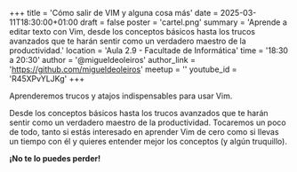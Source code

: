 +++
title = 'Cómo salir de VIM y alguna cosa más'
date = 2025-03-11T18:30:00+01:00
draft = false
poster = 'cartel.png'
summary = 'Aprende a editar texto con Vim, desde los conceptos básicos hasta los trucos avanzados que te harán sentir como un verdadero maestro de la productividad.'
location = 'Aula 2.9 - Facultade de Informática'
time = '18:30 a 20:30'
author = '@migueldeoleiros'
author_link = 'https://github.com/migueldeoleiros'
meetup = ''
youtube_id = 'R45XPvYLJKg'
+++

Aprenderemos trucos y atajos indispensables para usar Vim.

Desde los conceptos básicos hasta los trucos avanzados que te harán sentir como un verdadero maestro de la productividad. Tocaremos un poco de todo, tanto si estás interesado en aprender Vim de cero como si llevas un tiempo con él y quieres entender mejor los conceptos (y algún truquillo).

**¡No te lo puedes perder!**
